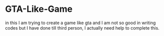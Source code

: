 # GTA-Like-Game
in this I am trying to create a game like gta and I am not so good in writing codes but I have done till third person, I actually need help to complete this.
